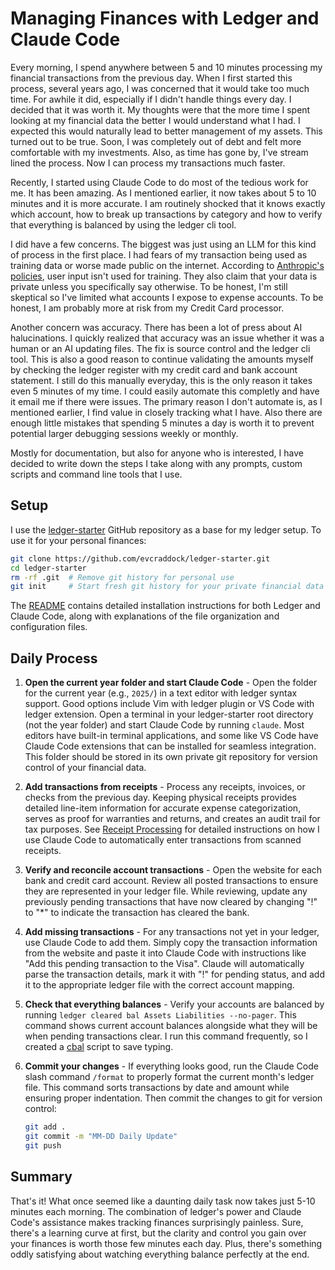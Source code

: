 # Managing Finances with Ledger and Claude Code

Every morning, I spend anywhere between 5 and 10 minutes processing my financial transactions from the previous day. When I first started this process, several years ago, I was concerned that it would take too much time. For awhile it did, especially if I didn't handle things every day. I decided that it was worth it. My thoughts were that the more time I spent looking at my financial data the better I would understand what I had. I expected this would naturally lead to better management of my assets. This turned out to be true. Soon, I was completely out of debt and felt more comfortable with my investments. Also, as time has gone by, I've stream lined the process. Now I can process my transactions much faster.

Recently, I started using Claude Code to do most of the tedious work for me. It has been amazing. As I mentioned earlier, it now takes about 5 to 10 minutes and it is more accurate. I am routinely shocked that it knows exactly which account, how to break up transactions by category and how to verify that everything is balanced by using the ledger cli tool.

I did have a few concerns. The biggest was just using an LLM for this kind of process in the first place. I had fears of my transaction being used as training data or worse made public on the internet. According to [Anthropic's policies](https://privacy.anthropic.com/en/articles/10023580-is-my-data-used-for-model-training), user input isn't used for training. They also claim that your data is private unless you specifically say otherwise. To be honest, I'm still skeptical so I've limited what accounts I expose to expense accounts. To be honest, I am probably more at risk from my Credit Card processor.

Another concern was accuracy. There has been a lot of press about AI halucinations. I quickly realized that accuracy was an issue whether it was a human or an AI updating files. The fix is source control and the ledger cli tool. This is also a good reason to continue validating the amounts myself by checking the ledger register with my credit card and bank account statement. I still do this manually everyday, this is the only reason it takes even 5 minutes of my time. I could easily automate this completly and have it email me if there were issues. The primary reason I don't automate is, as I mentioned earlier, I find value in closely tracking what I have. Also there are enough little mistakes that spending 5 minutes a day is worth it to prevent potential larger debugging sessions weekly or monthly.

Mostly for documentation, but also for anyone who is interested, I have decided to write down the steps I take along with any prompts, custom scripts and command line tools that I use.

## Setup

I use the [ledger-starter](https://github.com/evcraddock/ledger-starter) GitHub repository as a base for my ledger setup. To use it for your personal finances:

```bash
git clone https://github.com/evcraddock/ledger-starter.git
cd ledger-starter
rm -rf .git  # Remove git history for personal use
git init     # Start fresh git history for your private financial data
```

The [README](../README.md) contains detailed installation instructions for both Ledger and Claude Code, along with explanations of the file organization and configuration files.

## Daily Process

1. **Open the current year folder and start Claude Code** - Open the folder for the current year (e.g., `2025/`) in a text editor with ledger syntax support. Good options include Vim with ledger plugin or VS Code with ledger extension. Open a terminal in your ledger-starter root directory (not the year folder) and start Claude Code by running `claude`. Most editors have built-in terminal applications, and some like VS Code have Claude Code extensions that can be installed for seamless integration. This folder should be stored in its own private git repository for version control of your financial data.

2. **Add transactions from receipts** - Process any receipts, invoices, or checks from the previous day. Keeping physical receipts provides detailed line-item information for accurate expense categorization, serves as proof for warranties and returns, and creates an audit trail for tax purposes. See [Receipt Processing](receipt-processing.md) for detailed instructions on how I use Claude Code to automatically enter transactions from scanned receipts.

3. **Verify and reconcile account transactions** - Open the website for each bank and credit card account. Review all posted transactions to ensure they are represented in your ledger file. While reviewing, update any previously pending transactions that have now cleared by changing "!" to "*" to indicate the transaction has cleared the bank.

4. **Add missing transactions** - For any transactions not yet in your ledger, use Claude Code to add them. Simply copy the transaction information from the website and paste it into Claude Code with instructions like "Add this pending transaction to the Visa". Claude will automatically parse the transaction details, mark it with "!" for pending status, and add it to the appropriate ledger file with the correct account mapping.

5. **Check that everything balances** - Verify your accounts are balanced by running `ledger cleared bal Assets Liabilities --no-pager`. This command shows current account balances alongside what they will be when pending transactions clear. I run this command frequently, so I created a [cbal](../cbal) script to save typing.

6. **Commit your changes** - If everything looks good, run the Claude Code slash command `/format` to properly format the current month's ledger file. This command sorts transactions by date and amount while ensuring proper indentation. Then commit the changes to git for version control:

   ```bash
   git add .
   git commit -m "MM-DD Daily Update"
   git push
   ```

## Summary

That's it! What once seemed like a daunting daily task now takes just 5-10 minutes each morning. The combination of ledger's power and Claude Code's assistance makes tracking finances surprisingly painless. Sure, there's a learning curve at first, but the clarity and control you gain over your finances is worth those few minutes each day. Plus, there's something oddly satisfying about watching everything balance perfectly at the end.
